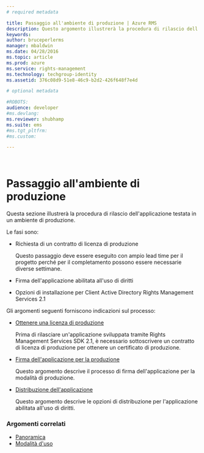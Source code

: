 ```yaml
---
# required metadata

title: Passaggio all'ambiente di produzione | Azure RMS
description: Questo argomento illustrerà la procedura di rilascio dell'applicazione testata in un ambiente di produzione.
keywords:
author: bruceperlerms
manager: mbaldwin
ms.date: 04/28/2016
ms.topic: article
ms.prod: azure
ms.service: rights-management
ms.technology: techgroup-identity
ms.assetid: 376c08d9-51e8-46c9-b2d2-426f648f7e4d

# optional metadata

#ROBOTS:
audience: developer
#ms.devlang:
ms.reviewer: shubhamp
ms.suite: ems
#ms.tgt_pltfrm:
#ms.custom:

---
```


﻿
# Passaggio all'ambiente di produzione

Questa sezione illustrerà la procedura di rilascio dell'applicazione testata in un ambiente di produzione.

Le fasi sono:

-   Richiesta di un contratto di licenza di produzione

    Questo passaggio deve essere eseguito con ampio lead time per il progetto perché per il completamento possono essere necessarie diverse settimane.

-   Firma dell'applicazione abilitata all'uso di diritti
-   Opzioni di installazione per Client Active Directory Rights Management Services 2.1

Gli argomenti seguenti forniscono indicazioni sul processo:

- [Ottenere una licenza di produzione](obtaining-a-production-license.md)

  Prima di rilasciare un'applicazione sviluppata tramite Rights Management Services SDK 2.1, è necessario sottoscrivere un contratto di licenza di produzione per ottenere un certificato di produzione.
- [Firma dell'applicazione per la produzione](signing-your-application-for-production.md)

  Questo argomento descrive il processo di firma dell'applicazione per la modalità di produzione.

- [Distribuzione dell'applicazione](deploying-your-application.md)

  Questo argomento descrive le opzioni di distribuzione per l'applicazione abilitata all'uso di diritti.
 

### Argomenti correlati

* [Panoramica](ad-rms-overview.md)
* [Modalità d'uso](how-to-use-msipc.md)
 

 


<!--HONumber=Apr16_HO3-->


